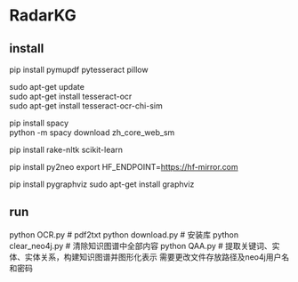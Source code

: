 # RadarKG

## install
pip install pymupdf pytesseract pillow  

sudo apt-get update  
sudo apt-get install tesseract-ocr  
sudo apt-get install tesseract-ocr-chi-sim  

pip install spacy  
python -m spacy download zh_core_web_sm  

pip install rake-nltk scikit-learn

pip install py2neo
export HF_ENDPOINT=https://hf-mirror.com


pip install pygraphviz
sudo apt-get install graphviz


## run
python OCR.py # pdf2txt
python download.py # 安装库
python clear_neo4j.py # 清除知识图谱中全部内容
python QAA.py # 提取关键词、实体、实体关系，构建知识图谱并图形化表示
    需要更改文件存放路径及neo4j用户名和密码